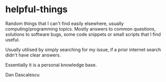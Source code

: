 # helpful-things
Random things that I can't find easily elsewhere, usually computing/programming topics. Mostly answers to common questions, solutions to software bugs, some code snippets or small scripts that I find useful.

Usually utilised by simply searching for my issue, if a prior internet search didn't have clear answers.

Essentially it is a personal knowledge base.

Dan Dascalescu
